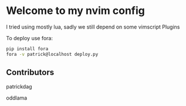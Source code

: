 # Welcome to my nvim config

I tried using mostly lua, sadly we still depend on some
vimscript Plugins

To deploy use fora:

```bash
pip install fora
fora -v patrick@localhost deploy.py
```

## Contributors

patrickdag

oddlama
